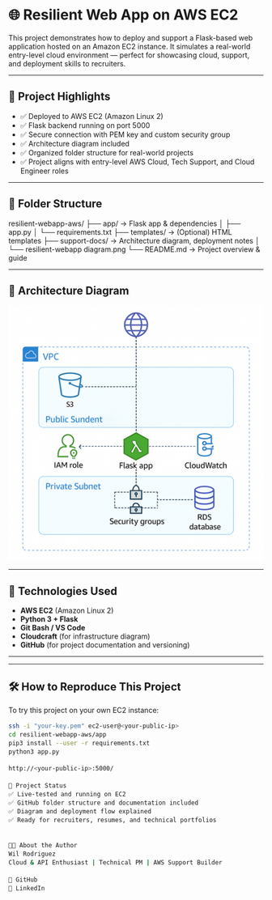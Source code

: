 # 🌐 Resilient Web App on AWS EC2

This project demonstrates how to deploy and support a Flask-based web application hosted on an Amazon EC2 instance. It simulates a real-world entry-level cloud environment — perfect for showcasing cloud, support, and deployment skills to recruiters.

---

## 🚀 Project Highlights

- ✅ Deployed to AWS EC2 (Amazon Linux 2)
- ✅ Flask backend running on port 5000
- ✅ Secure connection with PEM key and custom security group
- ✅ Architecture diagram included
- ✅ Organized folder structure for real-world projects
- ✅ Project aligns with entry-level AWS Cloud, Tech Support, and Cloud Engineer roles

---
## 📁 Folder Structure


resilient-webapp-aws/
├── app/ → Flask app & dependencies
│ ├── app.py
│ └── requirements.txt
├── templates/ → (Optional) HTML templates
├── support-docs/ → Architecture diagram, deployment notes
│ └── resilient-webapp diagram.png
└── README.md → Project overview & guide


---

## 📐 Architecture Diagram

![Architecture](support-docs/resilient-webapp%20diagram.png)



---

## 🧰 Technologies Used

- **AWS EC2** (Amazon Linux 2)
- **Python 3 + Flask**
- **Git Bash / VS Code**
- **Cloudcraft** (for infrastructure diagram)
- **GitHub** (for project documentation and versioning)

---

---

## 🛠️ How to Reproduce This Project

To try this project on your own EC2 instance:

```bash
ssh -i "your-key.pem" ec2-user@<your-public-ip>
cd resilient-webapp-aws/app
pip3 install --user -r requirements.txt
python3 app.py

http://<your-public-ip>:5000/

🎯 Project Status
✅ Live-tested and running on EC2
✅ GitHub folder structure and documentation included
✅ Diagram and deployment flow explained
✅ Ready for recruiters, resumes, and technical portfolios


👨‍💻 About the Author
Wil Rodriguez
Cloud & API Enthusiast | Technical PM | AWS Support Builder

📁 GitHub
🔗 LinkedIn
